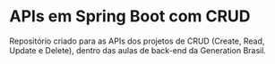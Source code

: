 # APIs em Spring Boot com CRUD

Repositório criado para as APIs dos projetos de CRUD (Create, Read, Update e Delete), dentro das aulas de back-end da Generation Brasil.
